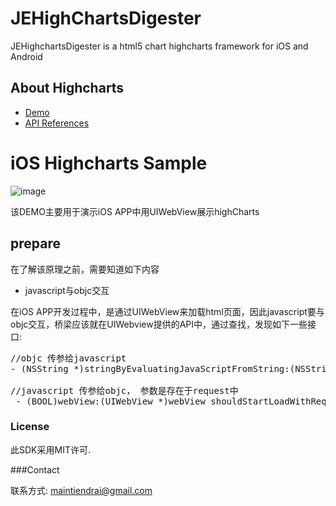 JEHighChartsDigester
=============

JEHighchartsDigester is a html5 chart highcharts framework for iOS and Android

## About Highcharts
- [Demo](http://www.highcharts.com/demo)
- [API References](http://api.highcharts.com/highcharts)


# iOS Highcharts Sample



![image](https://github.com/maintiendrai/JEHighchartsDigester/blob/master/combination-2.gif)

该DEMO主要用于演示iOS APP中用UIWebView展示highCharts

## prepare

在了解该原理之前，需要知道如下内容
* javascript与objc交互

在iOS APP开发过程中，是通过UIWebView来加载html页面，因此javascript要与objc交互，桥梁应该就在UIWebview提供的API中，通过查找，发现如下一些接口:
<pre>
//objc 传参给javascript
- (NSString *)stringByEvaluatingJavaScriptFromString:(NSString *)script;

//javascript 传参给objc， 参数是存在于request中
 - (BOOL)webView:(UIWebView *)webView shouldStartLoadWithRequest:(NSURLRequest *)request navigationType:(UIWebViewNavigationType)navigationType;
</pre>


### License

此SDK采用MIT许可.

###Contact

联系方式: maintiendrai@gmail.com

